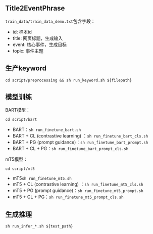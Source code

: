 ## Title2EventPhrase

`train_data/train_data_demo.txt`包含字段：
- id: 样本id
- title: 网页标题，生成输入
- event: 核心事件，生成目标
- topic: 事件主题

## 生产keyword

`cd script/preprocessing && sh run_keyword.sh ${filepath}`

## 模型训练

BART模型：

`cd script/bart`
- BART：`sh run_finetune_bart.sh`
- BART + CL (contrastive learning) ：`sh run_finetune_bart_cls.sh`
- BART + PG (prompt guidance)：`sh run_finetune_bart_prompt.sh`
- BART + CL + PG：`sh run_finetune_bart_prompt_cls.sh`

mT5模型：

`cd script/mt5`
- mT5`sh run_finetune_mt5.sh`
- mT5 + CL (contrastive learning) ：`sh run_finetune_mt5_cls.sh`
- mT5 + PG (prompt guidance)：`sh run_finetune_mt5_prompt.sh`
- mT5 + CL + PG：`sh run_finetune_mt5_prompt_cls.sh`

## 生成推理

`sh run_infer_*.sh ${test_path}`